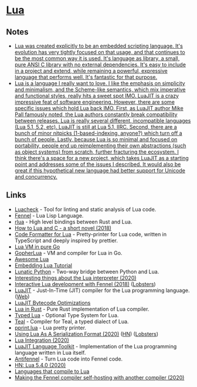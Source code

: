 # [Lua](https://www.lua.org)

## Notes

- [Lua was created explicitly to be an embedded scripting language. It's evolution has very tightly focused on that usage, and that continues to be the most common way it is used. It's language as library, a small, pure ANSI C library with no external dependencies. It's easy to include in a project and extend, while remaining a powerful, expressive language that performs well. It's fantastic for that purpose.](https://www.reddit.com/r/lua/comments/hg9g3p/if_someone_asks_me_why_lua_i_show_him_this_link/)
- [Lua is a language I really want to love. I like the emphasis on simplicity and minimalism, and the Scheme-like semantics, which mix imperative and functional styles, really hits a sweet spot IMO. LuaJIT is a crazy impressive feat of software engineering. However, there are some specific issues which hold Lua back IMO. First, as LuaJIT author Mike Pall famously noted, the Lua authors constantly break compatibility between releases. Lua is really several different, incompatible languages (Lua 5.1, 5.2, etc). LuaJIT is still at Lua 5.1, IIRC. Second, there are a bunch of minor nitpicks (1-based-indexing, anyone?) which turn off a bunch of people. Lastly, because Lua is so minimal and focused on portability, people end up reimplementing their own abstractions (such as object systems) from scratch, further fracturing the ecosystem. I think there's a space for a new project, which takes LuaJIT as a starting point and addresses some of the issues I described. It would also be great if this hypothetical new language had better support for Unicode and concurrency.](https://news.ycombinator.com/item?id=23851393)

## Links

- [Luacheck](https://github.com/mpeterv/luacheck) - Tool for linting and static analysis of Lua code.
- [Fennel](https://github.com/bakpakin/Fennel) - Lua Lisp Language.
- [rlua](https://github.com/kyren/rlua) - High level bindings between Rust and Lua.
- [How to Lua and C - a short novel (2018)](https://sepisoad.com/blog/how%20to%20lua%20and%20c%20-%20a%20short%20novel.html)
- [Code Formatter for Lua](https://github.com/trixnz/lua-fmt) - Pretty-printer for Lua code, written in TypeScript and deeply inspired by prettier.
- [Lua VM in pure Go](https://github.com/Shopify/go-lua)
- [GopherLua](https://github.com/yuin/gopher-lua) - VM and compiler for Lua in Go.
- [Awesome Lua](https://github.com/LewisJEllis/awesome-lua)
- [Embedding Lua Tutorial](https://github.com/davepoo/EmbeddingLuaTutorial)
- [Lunatic Python](https://github.com/bastibe/lunatic-python) - Two-way bridge between Python and Lua.
- [Interesting things about the Lua interpreter (2020)](https://thesephist.com/posts/lua/)
- [Interactive Lua development with Fennel (2018)](https://technomancy.us/189) ([Lobsters](https://lobste.rs/s/1xlmb3/interactive_lua_development_with_fennel))
- [LuaJIT](https://github.com/LuaJIT/LuaJIT) - Just-In-Time (JIT) compiler for the Lua programming language. ([Web](http://luajit.org/))
- [LuaJIT Bytecode Optimizations](http://wiki.luajit.org/Optimizations)
- [Lua in Rust](https://github.com/lonng/lua-rs) - Pure Rust implementation of Lua compiler.
- [Typed Lua](https://github.com/andremm/typedlua) - Optional Type System for Lua.
- [Teal](https://github.com/teal-language/tl) - Compiler for Teal, a typed dialect of Lua.
- [pprint.lua](https://github.com/jagt/pprint.lua) - Lua pretty printer.
- [Using Lua As A Serialization Format (2020)](https://mkhan45.github.io/2020/06/16/using-lua-as-a-serialization-format.html) ([HN](https://news.ycombinator.com/item?id=23539332)) ([Lobsters](https://lobste.rs/s/dttksl/using_lua_as_serialization_format))
- [Lua Integration (2020)](https://mkhan45.github.io/2020/06/12/lua-integration.html)
- [LuaJIT Language Toolkit](https://github.com/franko/luajit-lang-toolkit) - Implementation of the Lua programming language written in Lua itself.
- [Antifennel](https://git.sr.ht/~technomancy/antifennel) - Turn Lua code into Fennel code.
- [HN: Lua 5.4.0 (2020)](https://news.ycombinator.com/item?id=23686297)
- [Languages that compile to Lua](https://github.com/hengestone/lua-languages)
- [Making the Fennel compiler self-hosting with another compiler (2020)](https://technomancy.us/192)

